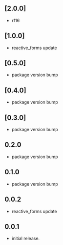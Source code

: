 ## [2.0.0]

* rf16

## [1.0.0]

* reactive_forms update

## [0.5.0]

* package version bump

## [0.4.0]

* package version bump

## [0.3.0]

* package version bump

## 0.2.0

* package version bump

## 0.1.0

* package version bump

## 0.0.2

* reactive_forms update

## 0.0.1

* initial release.
